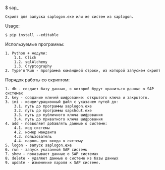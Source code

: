 $ sap_
	
	Скрипт для запуска saplogon.exe или же систем из saplogon.

Usage:

	$ pip install --editable

Используемые программы:
    
    1. Python + модули:
        1.1. Click
        1.2. sqlAlchemy
        1.3. Cryptography
    2. Type'n'Run - программа командной строки, из которой запускем скрипт
    
Порядок работы со скриптом:
    
    1. db - создает базу данных, в которой будут храниться данные о SAP системах
    2. key - создание ключей шифрование: открытого ключа и закрытого.
    3. ini - конфигурационный файл с указанем путей до:
        3.1. путь до программы saplogon.exe
        3.2. путь до программы sapshcut.exe
        3.3. путь до публичного ключа шифрования
        3.4. путь до приватного ключа шифрования
    4. add - позволяет добавлять данные о системе:
        4.1. код системы
        4.2. номер манданта
        4.3. пользователь
        4.4. пароль для входа в систему
    5. logon - запуск saplogon.exe 
    6. run - запуск указанной SAP системы
    7. show - показывает данные о SAP системах
    8. delete - удаляет данные о системе из базы данных
    9. update - изменение пароля к SAP системе.     